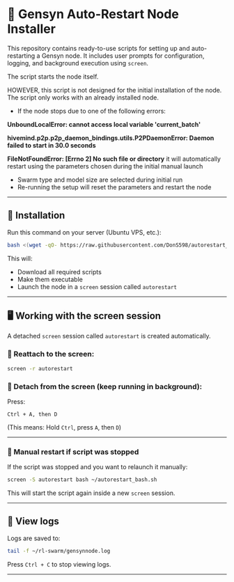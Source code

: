 # 🧠 Gensyn Auto-Restart Node Installer

This repository contains ready-to-use scripts for setting up and auto-restarting a Gensyn node.
It includes user prompts for configuration, logging, and background execution using `screen`.

The script starts the node itself. 

HOWEVER, this script is not designed for the initial installation of the node. The script only works with an already installed node.

- If the node stops due to one of the following errors:

**UnboundLocalError: cannot access local variable 'current_batch'**

**hivemind.p2p.p2p_daemon_bindings.utils.P2PDaemonError: Daemon failed to start in 30.0 seconds**

**FileNotFoundError: [Errno 2] No such file or directory**
it will automatically restart using the parameters chosen during the initial manual launch

- Swarm type and model size are selected during initial run
- Re-running the setup will reset the parameters and restart the node

---

## 🚀 Installation

Run this command on your server (Ubuntu VPS, etc.):

```bash
bash <(wget -qO- https://raw.githubusercontent.com/DonS598/autorestart_gensyn/main/setup.sh)
```

This will:
- Download all required scripts
- Make them executable
- Launch the node in a `screen` session called `autorestart`

---

## 🖥️ Working with the screen session

A detached `screen` session called `autorestart` is created automatically.

### 🔹 Reattach to the screen:
```bash
screen -r autorestart
```

### 🔹 Detach from the screen (keep running in background):
Press:
```
Ctrl + A, then D
```

(This means: Hold `Ctrl`, press `A`, then `D`)

---

### 🔹 Manual restart if script was stopped

If the script was stopped and you want to relaunch it manually:

```bash
screen -S autorestart bash ~/autorestart_bash.sh
```

This will start the script again inside a new `screen` session.

---

## 📄 View logs

Logs are saved to:

```bash
tail -f ~/rl-swarm/gensynnode.log
```

Press `Ctrl + C` to stop viewing logs.

---




